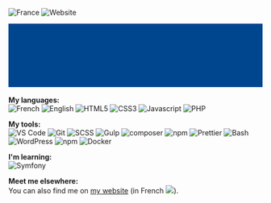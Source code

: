 ![France](https://img.shields.io/badge/Country-France-efefef?style=for-the-badge&colorA=02478e) ![Website](https://img.shields.io/website?label=Website&down_message=offline&style=for-the-badge&up_color=efefef&colorA=02478e&up_message=online&url=https%3A%2F%2Fwww.armandphilippot.com%2F)

![Header](./assets/images/header.gif)

**My languages:**  
![French](https://img.shields.io/badge/-French-02478e?style=for-the-badge) ![English](https://img.shields.io/badge/-English-02478e?style=for-the-badge) ![HTML5](https://img.shields.io/badge/-HTML5-E44D26?style=for-the-badge&logo=html5&logoColor=white) ![CSS3](https://img.shields.io/badge/-CSS-1572B6?style=for-the-badge&logo=css3&logoColor=white) ![Javascript](https://img.shields.io/badge/-Javascript-F0DB4F?style=for-the-badge&logo=javascript&logoColor=323330) ![PHP](https://img.shields.io/badge/-PHP-6181B6?style=for-the-badge&logo=php&logoColor=white)

**My tools:**  
![VS Code](https://img.shields.io/badge/-VS_Code-007acc?style=for-the-badge&logo=visual-studio-code&logoColor=white) ![Git](https://img.shields.io/badge/-Git-F34F29?style=for-the-badge&logo=git&logoColor=white) ![SCSS](https://img.shields.io/badge/-SCSS-CB6699?style=for-the-badge&logo=sass&logoColor=white) ![Gulp](https://img.shields.io/badge/-Gulp-EB4A4B?style=for-the-badge&logo=gulp&logoColor=white) ![composer](https://img.shields.io/badge/-Composer-885630?style=for-the-badge&logo=composer&logoColor=white) ![npm](https://img.shields.io/badge/-npm-CB3837?style=for-the-badge&logo=npm&logoColor=white) ![Prettier](https://img.shields.io/badge/-Prettier-F7B93E?style=for-the-badge&logo=prettier&logoColor=white) ![Bash](https://img.shields.io/badge/-Bash-3E474A?style=for-the-badge&logo=gnu-bash&logoColor=white) ![WordPress](https://img.shields.io/badge/-WordPress-32373c?style=for-the-badge&logo=wordpress&logoColor=white) ![npm](https://img.shields.io/badge/-WooCommerce-9a5c8f?style=for-the-badge&logo=woocommerce&logoColor=white) ![Docker](https://img.shields.io/badge/-Docker-00AADA?style=for-the-badge&logo=docker&logoColor=white)

**I'm learning:**  
![Symfony](https://img.shields.io/badge/-Symfony-1A171B?style=for-the-badge&logo=symfony&logoColor=white)

**Meet me elsewhere:**  
You can also find me on [my website](https://www.armandphilippot.com/) (in French <img src="https://image.flaticon.com/icons/svg/197/197560.svg" width="13"/>).
